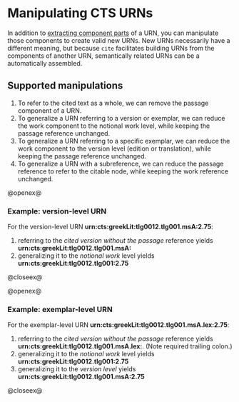 

# Manipulating CTS URNs #

In addition to [extracting component parts](Components.html) of a URN, you can manipulate those components to create valid new URNs.  New URNs necessarily have a different meaning, but because `cite` facilitates building URNs from the components of another URN, semantically related URNs can be a automatically assembled.

## Supported manipulations

1. To refer to the cited text as a whole, we can remove the passage component of a URN.
2. To generalize a URN referring to a version or exemplar, we can reduce the work component to the notional work level, while keeping the passage reference unchanged.
3. To generalize a URN referring to a specific exemplar, we can reduce the work component to the version level (edition or translation), while keeping the passage reference unchanged.
4. To generalize a URN with a subreference, we can reduce the passage reference to refer to the citable node, while keeping the work reference unchanged.

@openex@


### Example: version-level URN ###


For the version-level URN <strong concordion:set="#point">urn:cts:greekLit:tlg0012.tlg001.msA:2.75</strong>:


1. referring to the *cited version without the passage* reference yields <strong concordion:assertEquals="urnWithoutPassage(#point)">urn:cts:greekLit:tlg0012.tlg001.msA:</strong>
2. generalizing it to the *notional work* level yields  <strong concordion:assertEquals="reduceToWork(#point)">urn:cts:greekLit:tlg0012.tlg001:2.75</strong>


@closeex@


@openex@
### Example: exemplar-level URN ###

For the exemplar-level URN <strong concordion:set="#exemplar">urn:cts:greekLit:tlg0012.tlg001.msA.lex:2.75</strong>:


1. referring to the *cited version without the passage* reference yields <strong concordion:assertEquals="urnWithoutPassage(#exemplar)">urn:cts:greekLit:tlg0012.tlg001.msA.lex:</strong>. (Note required trailing colon.)
2. generalizing it to the *notional work* level yields  <strong concordion:assertEquals="reduceToWork(#exemplar)">urn:cts:greekLit:tlg0012.tlg001:2.75</strong>
3. generalizing it to the *version level* yields  <strong concordion:assertEquals="reduceToVersion(#exemplar)">urn:cts:greekLit:tlg0012.tlg001.msA:2.75</strong>




@closeex@